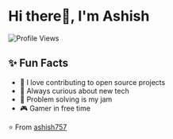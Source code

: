 # Hi there👋, I'm Ashish

![Profile Views](https://komarev.com/ghpvc/?username=ashish757&color=blue)

<!--
## 🚀 About Me

🎓 I'm a [Your Role/Title]  
💼 Currently working on: [Current Project/Job]  
🧠 Learning: [What you're currently learning]  
📫 Reach me at: ashishrajsingh75@gmail.com  
🌐 Portfolio: [Link to your portfolio or blog]/

-->
<!--
## 🛠️ Languages and Tools

![JavaScript](https://img.shields.io/badge/-JavaScript-black?style=flat-square&logo=javascript)
![React](https://img.shields.io/badge/-React-black?style=flat-square&logo=react)
![Node.js](https://img.shields.io/badge/-Node.js-black?style=flat-square&logo=node.js)
![Python](https://img.shields.io/badge/-Python-black?style=flat-square&logo=python)
![C++]([https://img.shields.io/badge/-C++-black?style=flat-square&logo=C++](https://logotyp.us/file/c-plus-plus.svg))
![Java](https://img.shields.io/badge/-Java-black?style=flat-square&logo=java)

---

## 📊 GitHub Stats

![Your GitHub stats](https://github-readme-stats.vercel.app/api?username=ashish757&show_icons=true&theme=radical&hide=prs)
![Top Languages](https://github-readme-stats.vercel.app/api/top-langs/?username=ashish757&layout=compact&theme=radical)

--->

## ✨ Fun Facts

- 🔭 I love contributing to open source projects
- 🌱 Always curious about new tech
- 🧩 Problem solving is my jam
- 🎮 Gamer in free time




⭐️ From [ashish757](https://github.com/ashish757)

<!---
- 👋 Hi, It's Ashish. here
- 👀 I’m in Android Dev at least for now.. ✔
- 🌱 I’m currently doing Java 😉


ashish757/ashish757 is a ✨ special ✨ repository because its `README.md` (this file) appears on your GitHub profile.
You can click the Preview link to take a look at your changes.
--->
